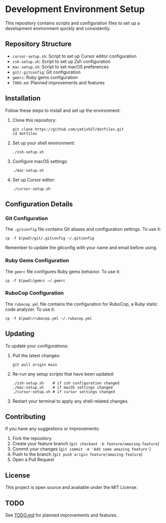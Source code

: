 # Development Environment Setup

This repository contains scripts and configuration files to set up a development environment quickly and consistently.

## Repository Structure

- `cursor-setup.sh`: Script to set up Cursor editor configuration
- `zsh-setup.sh`: Script to set up Zsh configuration
- `mac-setup.sh`: Script to set macOS preferences
- `git/.gitconfig`: Git configuration
- `gemrc`: Ruby gems configuration
- `TODO.md`: Planned improvements and features

## Installation

Follow these steps to install and set up the environment:

1. Clone this repository:

   ```
   git clone https://github.com/yatish27/dotfiles.git
   cd dotfiles
   ```

2. Set up your shell environment:

   ```
   ./zsh-setup.sh
   ```

3. Configure macOS settings:

   ```
   ./mac-setup.sh
   ```

4. Set up Cursor editor:

   ```
   ./cursor-setup.sh
   ```

## Configuration Details

### Git Configuration

The `.gitconfig` file contains Git aliases and configuration settings. To use it:

```
cp -f $(pwd)/git/.gitconfig ~/.gitconfig
```

Remember to update the gitconfig with your name and email before using.

### Ruby Gems Configuration

The `gemrc` file configures Ruby gems behavior. To use it:

```
cp -f $(pwd)/gemrc ~/.gemrc
```

### RuboCop Configuration

The `rubocop.yml` file contains the configuration for RuboCop, a Ruby static code analyzer. To use it:

```
cp -f $(pwd)/rubocop.yml ~/.rubocop.yml
```

## Updating

To update your configurations:

1. Pull the latest changes:

   ```
   git pull origin main
   ```

2. Re-run any setup scripts that have been updated:

   ```
   ./zsh-setup.sh    # if zsh configuration changed
   ./mac-setup.sh    # if macOS settings changed
   ./cursor-setup.sh # if cursor settings changed
   ```

3. Restart your terminal to apply any shell-related changes.

## Contributing

If you have any suggestions or improvements:

1. Fork the repository
2. Create your feature branch (`git checkout -b feature/amazing-feature`)
3. Commit your changes (`git commit -m 'Add some amazing feature'`)
4. Push to the branch (`git push origin feature/amazing-feature`)
5. Open a Pull Request

## License

This project is open source and available under the MIT License.

## TODO

See [TODO.md](TODO.md) for planned improvements and features.
